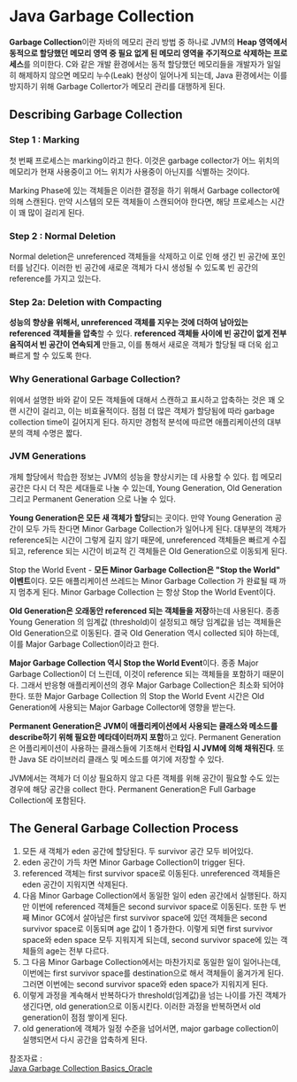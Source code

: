 # Java Garbage Collection
**Garbage Collection**이란 자바의 메모리 관리 방법 중 하나로 JVM의 **Heap 영역에서 동적으로 할당했던 메모리 영역 중 필요 없게 된 메모리 영역을 주기적으로 삭제하는 프로세스**를 의미한다. C와 같은 개발 환경에서는 동적 할당했던 메모리들을 개발자가 일일히 해제하지 않으면 메모리 누수(Leak) 현상이 일어나게 되는데, Java 환경에서는 이를 방지하기 위해 Garbage Collertor가 메모리 관리를 대행하게 된다.

## Describing Garbage Collection

### Step 1 : Marking
첫 번째 프로세스는 marking이라고 한다. 이것은 garbage collector가 어느 위치의 메모리가 현재 사용중이고 어느 위치가 사용중이 아닌지를 식별하는 것이다.

Marking Phase에 있는 객체들은 이러한 결정을 하기 위해서 Garbage collector에 의해 스캔된다. 만약 시스템의 모든 객체들이 스캔되어야 한다면, 해당 프로세스는 시간이 꽤 많이 걸리게 된다.

### Step 2 : Normal Deletion
Normal deletion은 unreferenced 객체들을 삭제하고 이로 인해 생긴 빈 공간에 포인터를 남긴다. 이러한 빈 공간에 새로운 객체가 다시 생성될 수 있도록 빈 공간의 reference를 가지고 있는다.

### Step 2a: Deletion with Compacting
**성능의 향상을 위해서, unreferenced 객체를 지우는 것에 더하여 남아있는 referenced 객체들을 압축**할 수 있다. **referenced 객체들 사이에 빈 공간이 없게 전부 움직여서 빈 공간이 연속되게** 만들고, 이를 통해서 새로운 객체가 할당될 때 더욱 쉽고 빠르게 할 수 있도록 한다.

### Why Generational Garbage Collection?
위에서 설명한 바와 같이 모든 객체들에 대해서 스캔하고 표시하고 압축하는 것은 꽤 오랜 시간이 걸리고, 이는 비효율적이다. 점점 더 많은 객체가 할당됨에 따라 garbage collection time이 길어지게 된다. 하지만 경험적 분석에 따르면 애플리케이션의 대부분의 객체 수명은 짧다.

### JVM Generations
개체 할당에서 학습한 정보는 JVM의 성능을 향상시키는 데 사용할 수 있다. 힙 메모리 공간은 다시 더 작은 세대들로 나눌 수 있는데, Young Generation, Old Generation 그리고 Permanent Generation 으로 나눌 수 있다.

**Young Generation은 모든 새 객체가 할당**되는 곳이다. 만약 Young Generation 공간이 모두 가득 찬다면 Minor Garbage Collection가 일어나게 된다. 대부분의 객체가 reference되는 시간이 그렇게 길지 않기 때문에, unreferenced 객체들은 빠르게 수집되고, reference 되는 시간이 비교적 긴 객체들은 Old Generation으로 이동되게 된다.

Stop the World Event - **모든 Minor Garbage Collection은 "Stop the World" 이벤트**이다. 모든 애플리케이션 쓰레드는 Minor Garbage Collection 가 완료될 때 까지 멈추게 된다. Minor Garbage Collection 는 항상 Stop the World Event이다.

**Old Generation은 오래동안 referenced 되는 객체들을 저장**하는데 사용된다. 종종 Young Generation 의 임계값 (threshold)이 설정되고 해당 임계값을 넘는 객체들은 Old Generation으로 이동된다. 결국 Old Generation 역시 collected 되야 하는데, 이를 Major Garbage Collection이라고 한다.

**Major Garbage Collection 역시 Stop the World Event**이다. 종종 Major Garbage Collection이 더 느린데, 이것이 reference 되는 객체들을 포함하기 때문이다. 그래서 반응형 애플리케이션의 경우 Major Garbage Collection은 최소화 되어야 한다. 또한 Major Garbage Collection 의 Stop the World Event 시간은 Old Generation에 사용되는 Major Garbage Collector에 영향을 받는다.

**Permanent Generation은 JVM이 애플리케이션에서 사용되는 클래스와 메소드를 describe하기 위해 필요한 메타데이터까지 포함**하고 있다. Permanent Generation은 어플리케이션이 사용하는 클래스들에 기초해서 런**타임 시 JVM에 의해 채워진다**. 또한 Java SE 라이브러리 클래스 및 메소드를 여기에 저장할 수 있다.

JVM에서는 객체가 더 이상 필요하지 않고 다른 객체를 위해 공간이 필요할 수도 있는 경우에 해당 공간을 collect 한다. Permanent Generation은 Full Garbage Collection에 포함된다.

## The General Garbage Collection Process
1. 모든 새 객체가 eden 공간에 할당된다. 두 survivor 공간 모두 비어있다.
2. eden 공간이 가득 차면 Minor Garbage Collection이 trigger 된다.
3. referenced 객체는 first survivor space로 이동된다. unreferenced 객체들은 eden 공간이 지워지면 삭제된다.
4. 다음 Minor Garbage Collection에서 동일한 일이 eden 공간에서 실행된다. 하지만 이번에 referenced 객체들은 second survivor space로 이동된다. 또한 두 번째 Minor GC에서 살아남은 first survivor space에 있던 객체들은 second survivor space로 이동되며 age 값이 1 증가한다. 이렇게 되면 first survivor space와 eden space 모두 지워지게 되는데, second survivor space에 있는 객체들의 age는 전부 다르다.
5. 그 다음 Minor Garbage Collection에서는 마찬가지로 동일한 일이 일어나는데, 이번에는 first survivor space를 destination으로 해서 객체들이 옮겨가게 된다. 그러면 이번에는 second survivor space와 eden space가 지워지게 된다.
6. 이렇게 과정을 계속해서 반복하다가 threshold(임계값)을 넘는 나이를 가진 객체가 생긴다면, old generation으로 이동시킨다. 이러한 과정을 반복하면서 old generation이 점점 쌓이게 된다.
7. old generation에 객체가 일정 수준을 넘어서면, major garbage collection이 실행되면서 다시 공간을 압축하게 된다.


참조자료 : <br>
[Java Garbage Collection Basics_Oracle](https://www.oracle.com/webfolder/technetwork/tutorials/obe/java/gc01/index.html)
